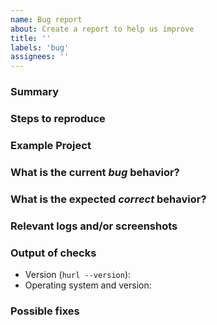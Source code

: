 ```yaml
---
name: Bug report
about: Create a report to help us improve
title: ''
labels: 'bug'
assignees: ''
---
```

<!---
Please read this!
Before opening a new issue, make sure to search for keywords in the issues
filtered by the "bug" label
- https://github.com/Orange-OpenSource/hurl/issues?q=is%3Aopen+is%3Aissue+label%3Abug
and verify the issue you're about to submit isn't a duplicate.
--->

### Summary
<!-- Summarize the bug encountered concisely. -->

### Steps to reproduce
<!-- Describe how one can reproduce the issue - this is very important. Please use an ordered list. -->

### Example Project
<!-- If possible, please create an example project on GitHub.com or GitLab.com that exhibits the problematic
behavior, and link to it here in the bug report. If you are using an older version of Hurl, this
will also determine whether the bug is fixed in a more recent version. -->

### What is the current *bug* behavior?
<!-- Describe what actually happens. -->

### What is the expected *correct* behavior?
<!-- Describe what you should see instead. -->

### Relevant logs and/or screenshots
<!-- Paste any relevant logs - please use code blocks (```) to format console output, logs, and code
 as it's tough to read otherwise. -->

### Output of checks
<!-- Please include all details about your environment. -->

- Version (`hurl --version`):
- Operating system and version:

### Possible fixes
<!-- If you can, link to the line of code that might be responsible for the problem.
Consider creating a fix and link the pull request here. Thanks in advance!
-->


